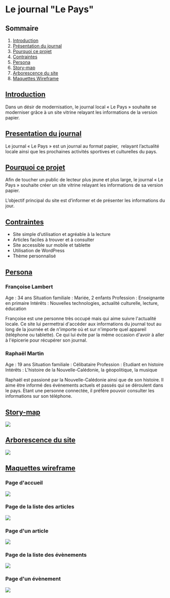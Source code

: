 # Le journal "Le Pays"


## Sommaire

1. [Introduction](#Introduction)
2. [Présentation du journal](#presentation-du-journal)
3. [Pourquoi ce projet](#pourquoi-ce-projet)
4. [Contraintes](#Contraintes)
5. [Persona](#Persona)
6. [Story-map](#Story-map)
7. [Arborescence du site](#arborescence-du-site)
8. [Maquettes Wireframe](#maquettes-wireframe)


## <u>Introduction</u>

Dans un désir de modernisation, le journal local « Le Pays » souhaite se moderniser grâce à un site vitrine relayant les informations de la version papier.


## <u>Presentation du journal</u>

Le journal « Le Pays » est un journal au format papier,  relayant l’actualité locale ainsi que les prochaines activités sportives et culturelles du pays.


## <u>Pourquoi ce projet</u>

Afin de toucher un public de lecteur plus jeune et plus large, le journal « Le Pays » souhaite créer un site vitrine relayant les informations de sa version papier.

L’objectif principal du site est d’informer et de présenter les informations du jour.


## <u>Contraintes</u>

- Site simple d’utilisation et agréable à la lecture
- Articles faciles à trouver et à consulter
- Site accessible sur mobile et tablette
- Utilisation de WordPress
- Thème personnalisé


## <u>Persona</u>

### Françoise Lambert

Age : 34 ans
Situation familiale : Mariée, 2 enfants
Profession : Enseignante en primaire
Intérêts : Nouvelles technologies, actualité culturelle, lecture, éducation

Françoise est une personne très occupé mais qui aime suivre l'actualité locale. Ce site lui permettrai d'accéder aux informations du journal tout au long de la journée et de n'importe où et sur n'importe quel appareil (téléphone ou tablette). Ce qui lui évite par la même occasion d'avoir à aller à l'épicerie pour récupérer son journal.

### Raphaël Martin

Age : 19 ans
Situation familiale : Célibataire
Profession : Etudiant en histoire
Intérêts : L'histoire de la Nouvelle-Calédonie, la géopolitique, la musique

Raphaël est passioné par la Nouvelle-Calédonie ainsi que de son histoire. Il aime être informé des événements actuels et passés qui se déroulent dans le pays. Etant une personne connectée, il préfére pouvoir consulter les informations sur son téléphone.


## <u>Story-map</u>

![](img_cdc/Story-map.png?raw=true)


## <u>Arborescence du site</u>

![](img_cdc/Arborescence.png?raw=true)

## <u>Maquettes wireframe</u>

### Page d'accueil

![](img_cdc/accueil_Le-Pays.png?raw=true)

### Page de la liste des articles

![](img_cdc/liste_article_Le-Pays.png?raw=true)

### Page d'un article

![](img_cdc/page_article_Le-Pays.png?raw=true)

### Page de la liste des évènements

![](img_cdc/liste_evenement_Le-Pays.png?raw=true)

### Page d'un évènement

![](img_cdc/page_evenement_Le-Pays.PNG?raw=true)
